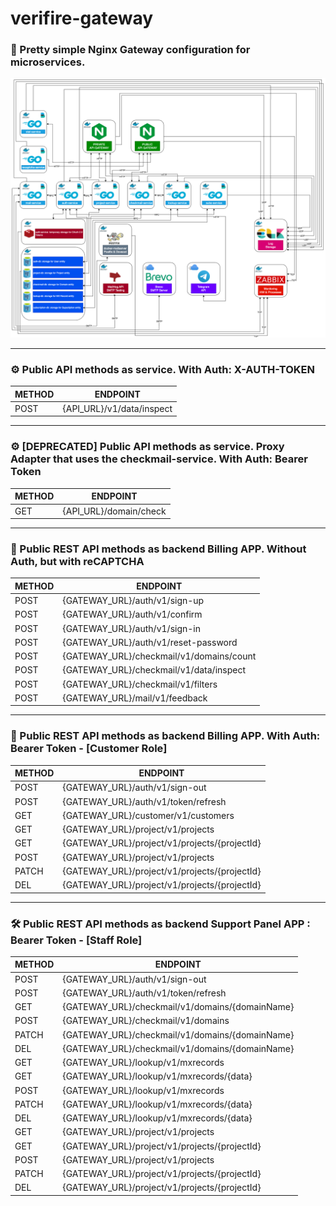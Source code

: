 # verifire-gateway

### 💎 Pretty simple Nginx Gateway configuration for microservices.

![Schema of microservices](./verifire-microservices.drawio.png)

___

### ⚙️ Public API methods as service. With Auth: X-AUTH-TOKEN

| METHOD | ENDPOINT                  |
|--------|---------------------------|
| POST   | {API_URL}/v1/data/inspect |

___

### ⚙️ [DEPRECATED] Public API methods as service. Proxy Adapter that uses the checkmail-service. With Auth: Bearer Token

| METHOD | ENDPOINT               |
|--------|------------------------|
| GET    | {API_URL}/domain/check |

___

### 📱 Public REST API methods as backend Billing APP. Without Auth, but with reCAPTCHA

| METHOD | ENDPOINT                                 |
|--------|------------------------------------------|
| POST   | {GATEWAY_URL}/auth/v1/sign-up            |
| POST   | {GATEWAY_URL}/auth/v1/confirm            |
| POST   | {GATEWAY_URL}/auth/v1/sign-in            |
| POST   | {GATEWAY_URL}/auth/v1/reset-password     |
| POST   | {GATEWAY_URL}/checkmail/v1/domains/count |
| POST   | {GATEWAY_URL}/checkmail/v1/data/inspect  |
| POST   | {GATEWAY_URL}/checkmail/v1/filters       |
| POST   | {GATEWAY_URL}/mail/v1/feedback           |

___

### 📲 Public REST API methods as backend Billing APP. With Auth: Bearer Token - [Customer Role]

| METHOD | ENDPOINT                                      |
|--------|-----------------------------------------------|
| POST   | {GATEWAY_URL}/auth/v1/sign-out                |
| POST   | {GATEWAY_URL}/auth/v1/token/refresh           |
| GET    | {GATEWAY_URL}/customer/v1/customers           |
| GET    | {GATEWAY_URL}/project/v1/projects             |
| GET    | {GATEWAY_URL}/project/v1/projects/{projectId} |
| POST   | {GATEWAY_URL}/project/v1/projects             |
| PATCH  | {GATEWAY_URL}/project/v1/projects/{projectId} |
| DEL    | {GATEWAY_URL}/project/v1/projects/{projectId} |

___

### 🛠 Public REST API methods as backend Support Panel APP : Bearer Token - [Staff Role]

| METHOD | ENDPOINT                                        |
|--------|-------------------------------------------------|
| POST   | {GATEWAY_URL}/auth/v1/sign-out                  |
| POST   | {GATEWAY_URL}/auth/v1/token/refresh             |
| GET    | {GATEWAY_URL}/checkmail/v1/domains/{domainName} |
| POST   | {GATEWAY_URL}/checkmail/v1/domains              |
| PATCH  | {GATEWAY_URL}/checkmail/v1/domains/{domainName} |
| DEL    | {GATEWAY_URL}/checkmail/v1/domains/{domainName} |
| GET    | {GATEWAY_URL}/lookup/v1/mxrecords               |
| GET    | {GATEWAY_URL}/lookup/v1/mxrecords/{data}        |
| POST	  | {GATEWAY_URL}/lookup/v1/mxrecords               |
| PATCH  | {GATEWAY_URL}/lookup/v1/mxrecords/{data}        |
| DEL    | {GATEWAY_URL}/lookup/v1/mxrecords/{data}        |
| GET    | {GATEWAY_URL}/project/v1/projects               |
| GET    | {GATEWAY_URL}/project/v1/projects/{projectId}   |
| POST	  | {GATEWAY_URL}/project/v1/projects               |
| PATCH  | {GATEWAY_URL}/project/v1/projects/{projectId}   |
| DEL    | {GATEWAY_URL}/project/v1/projects/{projectId}   |